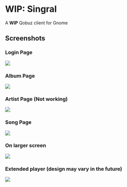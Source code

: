 # WIP: Singral

A **WIP** Qobuz client for Gnome


## Screenshots


### Login Page
![](assets/screenshots/login.png)

### Album Page
![](assets/screenshots/album.png)

### Artist Page (Not working)
![](assets/screenshots/artist.png)

### Song Page
![](assets/screenshots/songs.png)

### On larger screen
![](assets/screenshots/larger-screen.png)

### Extended player (design may vary in the future)
![](assets/screenshots/extended-player.png)